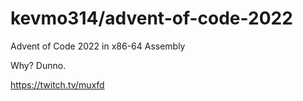 # kevmo314/advent-of-code-2022

Advent of Code 2022 in x86-64 Assembly

Why? Dunno.

https://twitch.tv/muxfd